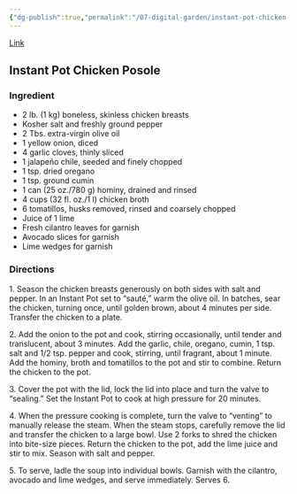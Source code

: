 ```yaml
---
{"dg-publish":true,"permalink":"/07-digital-garden/instant-pot-chicken-posole-verde/","tags":["recipes"]}
---
```


[Link](https://blog.williams-sonoma.com/instant-pot-chicken-posole/)
## **Instant Pot Chicken Posole**

### Ingredient

-   2 lb. (1 kg) boneless, skinless chicken breasts
-   Kosher salt and freshly ground pepper
-   2 Tbs. extra-virgin olive oil
-   1 yellow onion, diced
-   4 garlic cloves, thinly sliced
-   1 jalapeño chile, seeded and finely chopped
-   1 tsp. dried oregano
-   1 tsp. ground cumin
-   1 can (25 oz./780 g) hominy, drained and rinsed
-   4 cups (32 fl. oz./1 l) chicken broth
-   6 tomatillos, husks removed, rinsed and coarsely chopped
-   Juice of 1 lime
-   Fresh cilantro leaves for garnish
-   Avocado slices for garnish
-   Lime wedges for garnish

### Directions

1\. Season the chicken breasts generously on both sides with salt and pepper. In an Instant Pot set to “sauté,” warm the olive oil. In batches, sear the chicken, turning once, until golden brown, about 4 minutes per side. Transfer the chicken to a plate.

2\. Add the onion to the pot and cook, stirring occasionally, until tender and translucent, about 3 minutes. Add the garlic, chile, oregano, cumin, 1 tsp. salt and 1/2 tsp. pepper and cook, stirring, until fragrant, about 1 minute. Add the hominy, broth and tomatillos to the pot and stir to combine. Return the chicken to the pot.

3\. Cover the pot with the lid, lock the lid into place and turn the valve to “sealing.” Set the Instant Pot to cook at high pressure for 20 minutes.

4\. When the pressure cooking is complete, turn the valve to “venting” to manually release the steam. When the steam stops, carefully remove the lid and transfer the chicken to a large bowl. Use 2 forks to shred the chicken into bite-size pieces. Return the chicken to the pot, add the lime juice and stir to mix. Season with salt and pepper.

5\. To serve, ladle the soup into individual bowls. Garnish with the cilantro, avocado and lime wedges, and serve immediately. Serves 6.